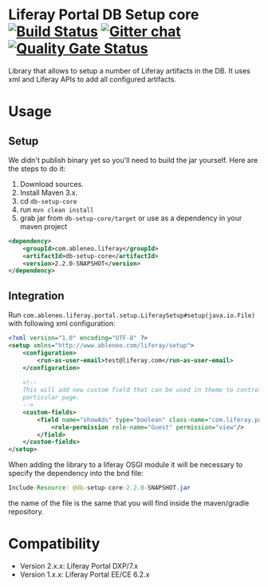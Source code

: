 # Liferay Portal DB Setup core [![Build Status](https://travis-ci.org/ableneo/liferay-db-setup-core.svg?branch=master)](https://travis-ci.org/ableneo/liferay-db-setup-core) [![Gitter chat](https://badges.gitter.im/ableneo/liferay-db-setup-core.png)](https://gitter.im/ableneo/liferay-db-setup-core) [![Quality Gate Status](https://sonarcloud.io/api/project_badges/measure?project=liferay-db-setup-core-2_x&metric=alert_status)](https://sonarcloud.io/dashboard?id=liferay-db-setup-core-2_x)
Library that allows to setup a number of Liferay artifacts in the DB. It uses xml and Liferay APIs to add all configured artifacts.

# Usage
## Setup
We didn't publish binary yet so you'll need to build the jar yourself. Here are the steps to do it:

1. Download sources.
1. Install Maven 3.x.
1. cd <code>db-setup-core</code>
1. run <code>mvn clean install</code>
1. grab jar from <code>db-setup-core/target</code> or use as a dependency in your maven project
```xml
<dependency>
    <groupId>com.ableneo.liferay</groupId>
    <artifactId>db-setup-core</artifactId>
    <version>2.2.0-SNAPSHOT</version>
</dependency>
```

## Integration
Run <code>com.ableneo.liferay.portal.setup.LiferaySetup#setup(java.io.File)</code> with following xml configuration:
```xml
<?xml version="1.0" encoding="UTF-8" ?>
<setup xmlns="http://www.ableneo.com/liferay/setup">
    <configuration>
        <run-as-user-email>test@liferay.com</run-as-user-email>
    </configuration>
 
    <!--
    This will add new custom field that can be used in theme to control if ads should display on
    particular page.
    -->
    <custom-fields>
        <field name="showAds" type="boolean" class-name="com.liferay.portal.model.Layout">
            <role-permission role-name="Guest" permission="view"/>
        </field>
    </custom-fields>
</setup>
```
When adding the library to a liferay OSGI module it will be necessary to specify the dependency into the bnd file:
```java
Include-Resource: @db-setup-core-2.2.0-SNAPSHOT.jar
```
the name of the file is the same that you will find inside the maven/gradle repository.

# Compatibility
* Version 2.x.x: Liferay Portal DXP/7.x
* Version 1.x.x: Liferay Portal EE/CE 6.2.x

